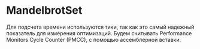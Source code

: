 # MandelbrotSet

Для подсчета времени используются тики, так как это самый надежный показатель для измерения оптимизаций. Будем считывать Performance Monitors Cycle Counter (PMCC), с помощью ассемблерной вставки.

```c

```